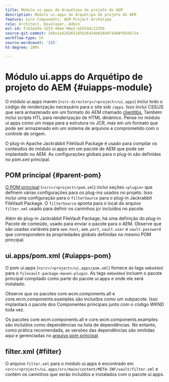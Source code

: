```yaml
---
title: Módulo ui.apps do Arquétipo de projeto do AEM
description: Módulo ui.apps do Arquétipo de projeto do AEM
feature: Core Components, AEM Project Archetype
role: Architect, Developer, Admin
exl-id: fc63a19a-3253-44ee-96e2-bb5544c2235b
source-git-commit: 3ebe1a42d265185b36424b01844f4a00f05d4724
workflow-type: ht
source-wordcount: '335'
ht-degree: 100%

---
```


# Módulo ui.apps do Arquétipo de projeto do AEM {#uiapps-module}

O módulo ui.apps maven (`<src-directory>/<project>/ui.apps`) inclui todo o código de renderização necessário para o site sob `/apps`. Isso inclui CSS/JS que será armazenado em um formato do AEM chamado [clientlibs.](uifrontend.md#clientlibs) Também inclui scripts HTL para renderização de HTML dinâmico. Pense no módulo ui.apps como um mapa para a estrutura no JCR, mas em um formato que pode ser armazenado em um sistema de arquivos e comprometido com o controle de origem.

O plug-in Apache Jackrabbit FileVault Package é usado para compilar os conteúdos do módulo ui.apps em um pacote de AEM que pode ser implantado no AEM. As configurações globais para o plug-in são definidas no pom.xml principal.

## POM principal {#parent-pom}

[O POM principal](/help/developing/archetype/using.md#parent-pom) (`<src>/<project>/pom.xml`) inclui seções `<plugin>` que definem várias configurações para os plug-ins usados no projeto. Isso inclui uma configuração para o `filterSource` para o plug-in Jackrabbit FileVault Package. O `filterSource` aponta para o local do arquivo `filter.xml` usado para definir os caminhos jcr incluídos no pacote.

Além do plug-in Jackrabbit FileVault Package, há uma definição do plug-in Pacote de conteúdo, usado para enviar o pacote para o AEM. Observe que são usadas variáveis para `aem.host`, `aem.port`, `vault.user` e `vault.password` que correspondem às propriedades globais definidas no mesmo POM principal.

## ui.apps/pom.xml {#uiapps-pom}

O pom ui.apps (`<src>/<project>/ui.apps/pom.xml`) fornece as tags `embedded` para o `filevault-package-maven-plugin`. As tags `embedded` incluem o pacote principal compilado como parte do pacote ui.apps e onde ele será instalado.

Observe que os pacotes core.wcm.components.all e core.wcm.components.examples são incluídos como um subpacote. Isso implantará o pacote dos Componentes principais junto com o código WKND toda vez.

Os pacotes core.wcm.components.all e core.wcm.components.examples são incluídos como dependências na lista de dependências. No entanto, como prática recomendada, as versões das dependências são omitidas aqui e gerenciadas no [arquivo pom principal](/help/developing/archetype/using.md#core-components).

## filter.xml {#filter}

O arquivo `filter.xml` para o módulo ui.apps é encontrado em `<src>/<project>/ui.apps/src/main/content/META-INF/vault/filter.xml` e contém os caminhos que serão incluídos e instalados com o pacote ui.apps.
